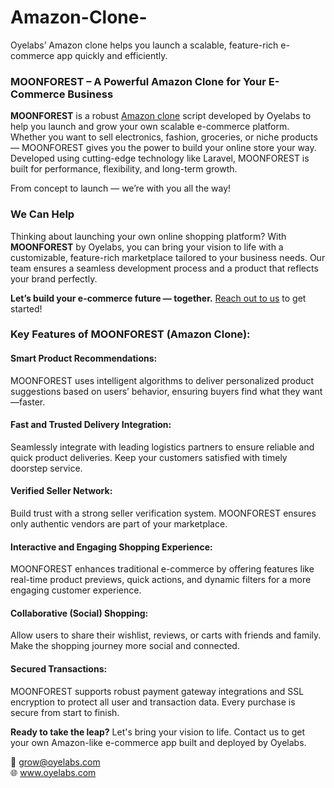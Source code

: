 # Amazon-Clone-
Oyelabs’ Amazon clone helps you launch a scalable, feature-rich e-commerce app quickly and efficiently.
<section>
<h3>MOONFOREST – A Powerful Amazon Clone</a> for Your E-Commerce Business</h3>

<p>
    <strong>MOONFOREST</strong> is a robust <a href="https://oyelabs.com/amazon-clone/" target="_blank">Amazon clone</a> script developed by Oyelabs to help you launch and grow your own scalable e-commerce platform. Whether you want to sell electronics, fashion, groceries, or niche products — MOONFOREST gives you the power to build your online store your way. Developed using cutting-edge technology like Laravel, MOONFOREST is built for performance, flexibility, and long-term growth.
  </p>
  <p>
    From concept to launch — we’re with you all the way!
  </p>

  <h3>We Can Help</h3>
  <p>
    Thinking about launching your own online shopping platform? With <strong>MOONFOREST</strong> by Oyelabs, you can bring your vision to life with a customizable, feature-rich marketplace tailored to your business needs. Our team ensures a seamless development process and a product that reflects your brand perfectly.
  </p>
  <p>
    <strong>Let’s build your e-commerce future — together.</strong> <a href="mailto:grow@oyelabs.com">Reach out to us</a> to get started!
  </p>
</section>
  <h3><strong>Key Features of MOONFOREST (Amazon Clone):</strong></h3>

  <h4><strong>Smart Product Recommendations:</strong></h4>
  <p>
    MOONFOREST uses intelligent algorithms to deliver personalized product suggestions based on users’ behavior, ensuring buyers find what they want—faster.
  </p>

  <h4><strong>Fast and Trusted Delivery Integration:</strong></h4>
  <p>
    Seamlessly integrate with leading logistics partners to ensure reliable and quick product deliveries. Keep your customers satisfied with timely doorstep service.
  </p>

  <h4><strong>Verified Seller Network:</strong></h4>
  <p>
    Build trust with a strong seller verification system. MOONFOREST ensures only authentic vendors are part of your marketplace.
  </p>

  <h4><strong>Interactive and Engaging Shopping Experience:</strong></h4>
  <p>
    MOONFOREST enhances traditional e-commerce by offering features like real-time product previews, quick actions, and dynamic filters for a more engaging customer experience.
  </p>

  <h4><strong>Collaborative (Social) Shopping:</strong></h4>
  <p>
    Allow users to share their wishlist, reviews, or carts with friends and family. Make the shopping journey more social and connected.
  </p>

  <h4><strong>Secured Transactions:</strong></h4>
  <p>
    MOONFOREST supports robust payment gateway integrations and SSL encryption to protect all user and transaction data. Every purchase is secure from start to finish.
  </p>

  <p>
    <strong>Ready to take the leap?</strong> Let's bring your vision to life. Contact us to get your own Amazon-like e-commerce app built and deployed by Oyelabs.
  </p>

 <p>
  📧 <a href="mailto:grow@oyelabs.com">grow@oyelabs.com</a><br>
  🌐 <a href="https://www.oyelabs.com">www.oyelabs.com</a>
</p>
</section>

